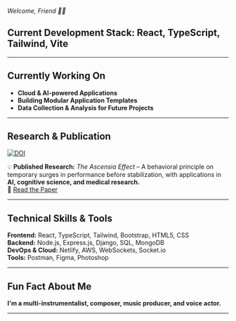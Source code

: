 *Welcome, Friend 👋🏼*  
## **Current Development Stack: React, TypeScript, Tailwind, Vite**

---

## **Currently Working On**  
- **Cloud & AI-powered Applications**  
- **Building Modular Application Templates**  
- **Data Collection & Analysis for Future Projects**  

---

## **Research & Publication**  
[![DOI](https://zenodo.org/badge/DOI/10.5281/zenodo.14920556.svg)](https://doi.org/10.5281/zenodo.14920556)  

💡 **Published Research:** *The Ascensia Effect* – A behavioral principle on temporary surges in performance before stabilization, with applications in **AI, cognitive science, and medical research.**  
📄 [Read the Paper](https://doi.org/10.5281/zenodo.14920556)  

---

## **Technical Skills & Tools**  
**Frontend:** React, TypeScript, Tailwind, Bootstrap, HTML5, CSS  
**Backend:** Node.js, Express.js, Django, SQL, MongoDB  
**DevOps & Cloud:** Netlify, AWS, WebSockets, Socket.io  
**Tools:** Postman, Figma, Photoshop  

---

## **Fun Fact About Me**  
**I'm a multi-instrumentalist, composer, music producer, and voice actor.**  

---

